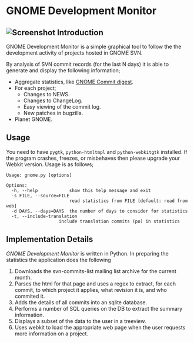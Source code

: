 GNOME Development Monitor
=========================
![Screenshot](http://github.com/nzjrs/gnome-svn-commits-monitor/raw/0dcd605a2723ae60492b19d9f132fba2417352d1/screenshot.jpg)
Introduction
------------
GNOME Development Monitor is a simple graphical tool to follow the the development activity of projects hosted in GNOME SVN.

By analysis of SVN commit records (for the last N days) it is able to generate and display the following information;

* Aggregate statistics, like [GNOME Commit digest]("http://blogs.gnome.org/commitdigest/").
* For each project;
  * Changes to NEWS.
  * Changes to ChangeLog.
  * Easy viewing of the commit log.
  * New patches in bugzilla.
* Planet GNOME.

Usage
------
You need to have `pygtk`, `python-htmltmpl` and `python-webkitgtk` installed. If the program crashes, freezes, or misbehaves then please upgrade your Webkit version. Usage is as follows;

    Usage: gnome.py [options]
    
    Options:
      -h, --help            show this help message and exit
      -s FILE, --source=FILE
                            read statistics from FILE [default: read from web]
      -d DAYS, --days=DAYS  the number of days to consider for statistics
      -t, --include-translation
                        include translation commits (po) in statistics

Implementation Details
-----------------------
*GNOME Development Monitor* is written in Python. In preparing the statistics the application does the following

1. Downloads the svn-commits-list mailing list archive for the current month.
2. Parses the html for that page and uses a regex to extract, for each commit, to which project it applies, what revision it is, and who commited it.
3. Adds the details of all commits into an sqlite database.
4. Performs a number of SQL queries on the DB to extract the summary information.
5. Displays a subset of the data to the user in a treeview.
6. Uses webkit to load the appropriate web page when the user requests more information on a project.




